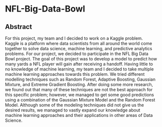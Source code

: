 # NFL-Big-Data-Bowl

## Abstract

For this project, my team and I decided to work on a Kaggle problem. Kaggle is a platform where data scientists from all around the world come together to solve data science, machine learning, and predictive analytics problems. For our project, we decided to participate in the NFL Big Data Bowl project. The goal of this project was to develop a model to predict how many yards a NFL player will gain after receiving a handoff. Having little to no knowledge of machine learning, my team and I decided to take multiple machine learning approaches towards this problem. We tried different modelling techniques such as Random Forest, Adaptive Boosting, Gaussian Mixture, and Extreme Gradient Boosting. After doing some more research, we found out that many of these techniques are not the best approach for this specific problem; however, we managed to get some good predictions using a combination of the Gaussian Mixture Model and the Random Forest Model. Although some of the modeling techniques did not give us the desired results, we managed to vastly expand our knowledge about machine learning approaches and their applications in other areas of Data Science.  
